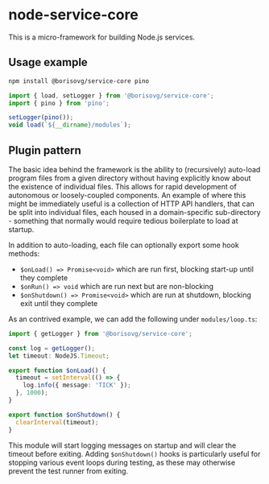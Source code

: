 # node-service-core

This is a micro-framework for building Node.js services.

## Usage example

```bash
npm install @borisovg/service-core pino
```

```ts
import { load, setLogger } from '@borisovg/service-core';
import { pino } from 'pino';

setLogger(pino());
void load(`${__dirname}/modules`);
```

## Plugin pattern

The basic idea behind the framework is the ability to (recursively) auto-load program files from a given directory without having explicitly know about the existence of individual files.
This allows for rapid development of autonomous or loosely-coupled components.
An example of where this might be immediately useful is a collection of HTTP API handlers, that can be split into individual files, each housed in a domain-specific sub-directory - something that normally would require tedious boilerplate to load at startup.

In addition to auto-loading, each file can optionally export some hook methods:

- `$onLoad() => Promise<void>` which are run first, blocking start-up until they complete
- `$onRun() => void` which are run next but are non-blocking
- `$onShutdown() => Promise<void>` which are run at shutdown, blocking exit until they complete

As an contrived example, we can add the following under `modules/loop.ts`:

```ts
import { getLogger } from '@borisovg/service-core';

const log = getLogger();
let timeout: NodeJS.Timeout;

export function $onLoad() {
  timeout = setInterval(() => {
    log.info({ message: 'TICK' });
  }, 1000);
}

export function $onShutdown() {
  clearInterval(timeout);
}
```

This module will start logging messages on startup and will clear the timeout before exiting.
Adding `$onShutdown()` hooks is particularly useful for stopping various event loops during testing, as these may otherwise prevent the test runner from exiting.
